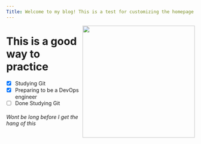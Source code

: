 ```yaml
---
Title: Welcome to my blog! This is a test for customizing the homepage
---
```


<img src="https://octodex.github.com/images/welcometocat.png" align="right" height="300px" />


# This is a good way to practice

- [X] Studying Git
- [X] Preparing to be a DevOps engineer
- [ ] Done Studying Git

###### Wont be long before I get the hang of this
